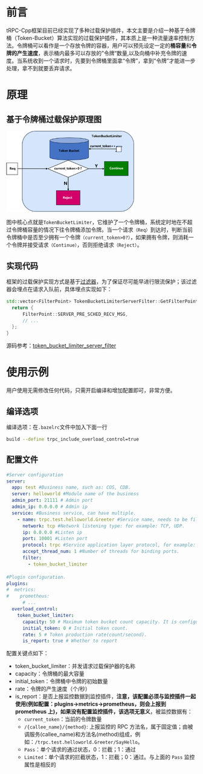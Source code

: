 # 前言

tRPC-Cpp框架目前已经实现了多种过载保护插件，本文主要是介绍一种基于令牌桶（Token-Bucket）算法实现的过载保护插件，其本质上是一种流量速率控制方法。令牌桶可以看作是一个存放令牌的容器，用户可以预先设定一定的**桶容量**和**令牌的产生速度**，表示桶内最多可以存放的”令牌“数量,以及向桶中补充令牌的速度。当系统收到一个请求时，先要到令牌桶里面拿“令牌”，拿到“令牌”才能进一步处理，拿不到就要丢弃请求。

# 原理

## 基于令牌桶过载保护原理图

<img src="..\images\token_bucket_limiter.png" alt="token_bucket_limiter" style="zoom: 33%;" />

图中核心点就是`TokenBucketLimiter`，它维护了一个令牌桶，系统定时地在不超过令牌桶容量的情况下往令牌桶添加令牌。当一个请求`（Req）`到达时，判断当前令牌桶中是否至少拥有一个令牌`（current_token>0?）`，如果拥有令牌，则消耗一个令牌并接受请求`（Continue）`，否则拒绝请求`（Reject）`。

## 实现代码

 框架的过载保护实现方式是基于[过滤器](./filter.md)，为了保证尽可能早进行限流保护；该过滤器会埋点在请求入队前，具体埋点实现如下：

```c++
std::vector<FilterPoint> TokenBucketLimiterServerFilter::GetFilterPoint() {
  return {
      FilterPoint::SERVER_PRE_SCHED_RECV_MSG,
      // ...
  };
}
```

源码参考：[token_bucket_limiter_server_filter](../../trpc/overload_control/token_bucket_limiter/token_bucket_limiter_server_filter.cc)

# 使用示例

用户使用无需修改任何代码，只需开启编译和增加配置即可，非常方便。

## 编译选项

编译选项：在`.bazelrc`文件中加入下面一行

```sh
build --define trpc_include_overload_control=true
```

## 配置文件

```yaml
#Server configuration
server:
  app: test #Business name, such as: COS, CDB.
  server: helloworld #Module name of the business
  admin_port: 21111 # Admin port
  admin_ip: 0.0.0.0 # Admin ip
  service: #Business service, can have multiple.
    - name: trpc.test.helloworld.Greeter #Service name, needs to be filled in according to the format, the first field is default to trpc, the second and third fields are the app and server configurations above, and the fourth field is the user-defined service_name.
      network: tcp #Network listening type: for example: TCP, UDP.
      ip: 0.0.0.0 #Listen ip
      port: 10001 #Listen port
      protocol: trpc #Service application layer protocol, for example: trpc, http.
      accept_thread_num: 1 #Number of threads for binding ports.
      filter:
        - token_bucket_limiter

#Plugin configuration.
plugins:
#  metrics:
#    prometheus:
      # ...
  overload_control:
    token_bucket_limiter:
      capacity: 50 # Maximum token bucket count capacity. It is configured small for unit testing purposes, but users can configure it to be larger.
      initial_token: 0 # Initial token count.
      rate: 5 # Token production rate(count/second).
      is_report: true # Whether to report
```

配置关键点如下：

- token_bucket_limiter：并发请求过载保护器的名称
- capacity：令牌桶的最大容量
- initial_token：令牌桶中令牌的初始数量
- rate：令牌的产生速度（个/秒）
- is_report：是否上报监控数据到监控插件，**注意，该配置必须与监控插件一起使用(例如配置：plugins->metrics->prometheus，则会上报到 prometheus 上)，如果没有配置监控插件，该选项无意义**，被监控数据有：
  - `current_token`：当前的令牌数量
  - `/{callee_name}/{method}`: 上报监控的 RPC 方法名，属于固定值；由被调服务(callee_name)和方法名(method)组成，例如：`/trpc.test.helloworld.Greeter/SayHello`。
  - `Pass`：单个请求的通过状态，0：拦截；1：通过
  - `Limited`：单个请求的拦截状态，1：拦截；0：通过。与上面的 `Pass` 监控属性是相反的
